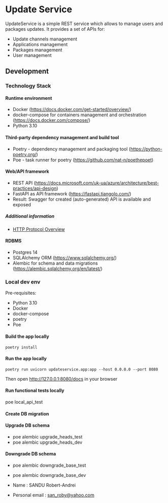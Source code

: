 # Update Service

UpdateService is a simple REST service which allows to manage users and packages updates. It provides a set of APIs for:
- Update channels management
- Applications management
- Packages management
- User management

## Development

### Technology Stack

#### Runtime environment
- Docker (https://docs.docker.com/get-started/overview/)
- docker-compose for containers management and orchestration (https://docs.docker.com/compose/)
- Python 3.10

#### Third-party dependency management and build tool
- Poetry - dependency management and packaging tool (https://python-poetry.org/)
- Poe - task runner for poetry (https://github.com/nat-n/poethepoet)

#### Web/API framework
- REST API (https://docs.microsoft.com/uk-ua/azure/architecture/best-practices/api-design)
- FastAPI as API framework (https://fastapi.tiangolo.com/)
- Result: Swagger for created (auto-generated) API is available and exposed

##### Additional information
- [HTTP Protocol Overview](https://developer.mozilla.org/en-US/docs/Web/HTTP/Overview)

#### RDBMS
- Postgres 14
- SQLAlchemy ORM (https://www.sqlalchemy.org/)
- Alembic for schema and data migrations (https://alembic.sqlalchemy.org/en/latest/)


### Local dev env

Pre-requisites:
- Python 3.10
- Docker
- docker-compose
- poetry
- Poe

#### Build the app locally
```shell
poetry install
```

#### Run the app locally
```shell
poetry run uvicorn updateservice.app:app --host 0.0.0.0 --port 8080
```
Then open http://127.0.0.1:8080/docs in your browser


#### Run functional tests locally
poe local_api_test

#### Create DB migration


#### Upgrade DB schema
- poe alembic upgrade_heads_test
- poe alembic upgrade_heads_dev

#### Downgrade DB schema
- poe alembic downgrade_base_test
- poe alembic downgrade_base_dev

- Name : SANDU Robert-Andrei
- Personal email : san_roby@yahoo.com
